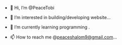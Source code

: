 - 👋 Hi, I’m @PeaceTobi
- 👀 I’m interested in building/developing website...
- 🌱 I’m currently learning programming .

- 📫 How to reach me @peaceshalom9@gmail.com...

<!---
PeaceTobi/PeaceTobi is a ✨ special ✨ repository because its `README.md` (this file) appears on your GitHub profile.
You can click the Preview link to take a look at your changes.
--->

